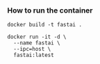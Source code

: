 ### How to run the container
```
docker build -t fastai .

docker run -it -d \
  --name fastai \
  --ipc=host \
  fastai:latest
```
